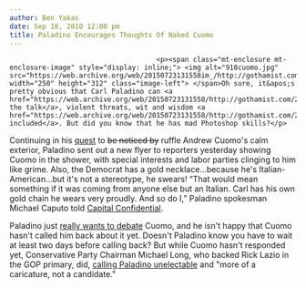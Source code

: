 ```yaml
---
author: Ben Yakas
date: Sep 18, 2010 12:00 pm
title: Paladino Encourages Thoughts Of Naked Cuomo
---
```


	
										<p><span class="mt-enclosure mt-enclosure-image" style="display: inline;"> <img alt="918cuomo.jpg" src="https://web.archive.org/web/20150723131558im_/http://gothamist.com/attachments/byakas/918cuomo.jpg" width="250" height="312" class="image-left"> </span>Oh sure, it&apos;s pretty obvious that Carl Paladino can <a href="https://web.archive.org/web/20150723131558/http://gothamist.com/2010/09/17/paladino_threatens_his_enemies_terr.php">talk the talk</a>, violent threats, wit and wisdom <a href="https://web.archive.org/web/20150723131558/http://gothamist.com/2010/09/16/wit_and_wisdom_of_republican_candid.php">all included</a>. But did you know that he has mad Photoshop skills?</p>

<p>Continuing in his <a href="https://web.archive.org/web/20150723131558/http://gothamist.com/2010/09/15/general_paladino_preps_for_fight_wi.php&lt;br /&gt;
">quest</a> to <strike>be noticed by</strike> ruffle Andrew Cuomo&apos;s calm exterior, Paladino sent out a new flyer to reporters yesterday showing Cuomo in the shower, with special interests and labor parties clinging to him like grime. Also, the Democrat has a gold necklace...because he&apos;s Italian-American...but it&apos;s not a stereotype, he swears! &#x201C;That would mean something if it was coming from anyone else but an Italian. Carl has his own gold chain he wears very proudly. And so do I,&#x201D; Paladino spokesman Michael Caputo told <a href="https://web.archive.org/web/20150723131558/http://blog.timesunion.com/capitol/archives/31894/paladino-wants-you-to-think-of-andrew-cuomo-in-the-shower/"> Capital Confidential</a>.</p>

<p>Paladino just <a href="https://web.archive.org/web/20150723131558/http://www.scribd.com/doc/37516846/Paladino-Debate-Challenge-To-Cuomo">really wants to debate</a> Cuomo, and he isn&apos;t happy that Cuomo hasn&apos;t called him back about it yet. Doesn&apos;t Paladino know you have to wait at least two days before calling back? But while Cuomo hasn&apos;t responded yet, Conservative Party Chairman Michael Long, who backed Rick Lazio in the GOP primary, did, <a href="https://web.archive.org/web/20150723131558/http://www.nydailynews.com/ny_local/2010/09/18/2010-09-18_gov_ought_to_be_jailed__paladino_kicks_up_another_hornets_nest_with_blasts_at_cr.html">calling Paladino unelectable</a> and &quot;more of a caricature, not a candidate.&quot; </p>					
										
									
				
